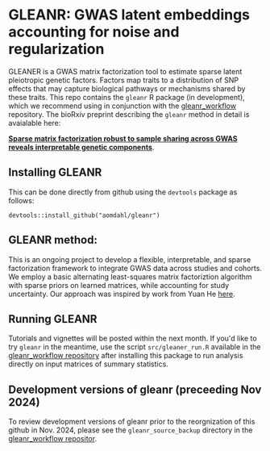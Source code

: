 # GLEANR: GWAS latent embeddings accounting for noise and regularization
GLEANER is a GWAS matrix factorization tool to estimate sparse latent pleiotropic genetic factors. Factors map traits to a distribution of SNP effects that may capture biological pathways or mechanisms shared by these traits. This repo contains the `gleanr` R package (in development), which we recommend using in conjunction with the [gleanr_workflow](https://github.com/aomdahl/gleanr_workflow) repository.
The bioRxiv preprint describing the `gleanr` method in detail is avaialable here:

[**Sparse matrix factorization robust to sample sharing across GWAS reveals interpretable genetic components**](https://www.biorxiv.org/content/10.1101/2024.11.12.623313v2).


## Installing GLEANR
This can be done directly from github using the  `devtools` package as follows:
```
devtools::install_github("aomdahl/gleanr")
```
## GLEANR method:
This is an ongoing project to develop a flexible, interpretable, and sparse factorization framework to integrate GWAS data across studies and cohorts. We employ a basic alternating least-squares matrix factoriztion algorithm with sparse priors on learned matrices, while accounting for study uncertainty.
Our approach was inspired by work from Yuan He [here](https://github.com/heyuan7676/ts_eQTLs).

## Running GLEANR
Tutorials and vignettes will be posted within the next month. If you'd like to try `gleanr` in the meantime, use the script `src/gleaner_run.R` available in the [gleanr_workflow repository](https://github.com/aomdahl/gleanr_workflow) after installing this package to run analysis directly on input matrices of summary statistics.

## Development versions of gleanr (preceeding Nov 2024)
To review development versions of gleanr prior to the reorgnization of this github in Nov. 2024, please see the `gleanr_source_backup` directory in the [gleanr_workflow repositor](https://github.com/aomdahl/gleanr_workflow/tree/main/gleanr_source_backup).
